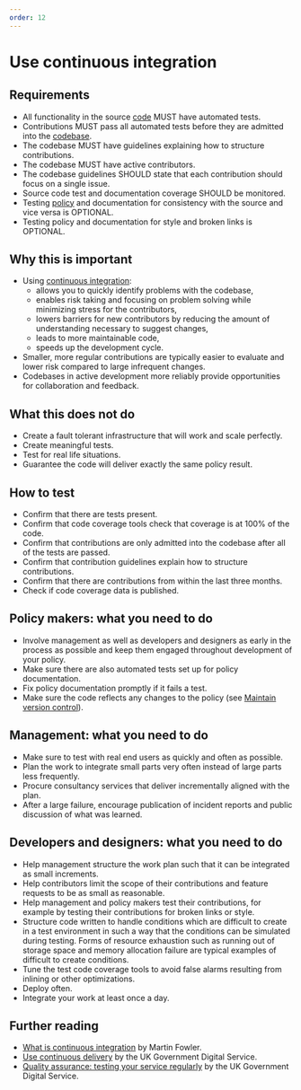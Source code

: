 ```yaml
---
order: 12
---
```

# Use continuous integration

<!-- SPDX-License-Identifier: CC0-1.0 -->
<!-- SPDX-FileCopyrightText: 2019-2022 The Foundation for Public Code <info@publiccode.net>, https://standard.publiccode.net/AUTHORS -->

## Requirements

* All functionality in the source [code](../glossary.md#code) MUST have automated tests.
* Contributions MUST pass all automated tests before they are admitted into the [codebase](../glossary.md#codebase).
* The codebase MUST have guidelines explaining how to structure contributions.
* The codebase MUST have active contributors.
* The codebase guidelines SHOULD state that each contribution should focus on a single issue.
* Source code test and documentation coverage SHOULD be monitored.
* Testing [policy](../glossary.md#policy) and documentation for consistency with the source and vice versa is OPTIONAL.
* Testing policy and documentation for style and broken links is OPTIONAL.

## Why this is important

* Using [continuous integration](../glossary.md#continuous-integration):
  * allows you to quickly identify problems with the codebase,
  * enables risk taking and focusing on problem solving while minimizing stress for the contributors,
  * lowers barriers for new contributors by reducing the amount of understanding necessary to suggest changes,
  * leads to more maintainable code,
  * speeds up the development cycle.
* Smaller, more regular contributions are typically easier to evaluate and lower risk compared to large infrequent changes.
* Codebases in active development more reliably provide opportunities for collaboration and feedback.

## What this does not do

* Create a fault tolerant infrastructure that will work and scale perfectly.
* Create meaningful tests.
* Test for real life situations.
* Guarantee the code will deliver exactly the same policy result.

## How to test

* Confirm that there are tests present.
* Confirm that code coverage tools check that coverage is at 100% of the code.
* Confirm that contributions are only admitted into the codebase after all of the tests are passed.
* Confirm that contribution guidelines explain how to structure contributions.
* Confirm that there are contributions from within the last three months.
* Check if code coverage data is published.

## Policy makers: what you need to do

* Involve management as well as developers and designers as early in the process as possible and keep them engaged throughout development of your policy.
* Make sure there are also automated tests set up for policy documentation.
* Fix policy documentation promptly if it fails a test.
* Make sure the code reflects any changes to the policy (see [Maintain version control](version-control-and-history.md)).

## Management: what you need to do

* Make sure to test with real end users as quickly and often as possible.
* Plan the work to integrate small parts very often instead of large parts less frequently.
* Procure consultancy services that deliver incrementally aligned with the plan.
* After a large failure, encourage publication of incident reports and public discussion of what was learned.

## Developers and designers: what you need to do

* Help management structure the work plan such that it can be integrated as small increments.
* Help contributors limit the scope of their contributions and feature requests to be as small as reasonable.
* Help management and policy makers test their contributions, for example by testing their contributions for broken links or style.
* Structure code written to handle conditions which are difficult to create in a test environment in such a way that the conditions can be simulated during testing. Forms of resource exhaustion such as running out of storage space and memory allocation failure are typical examples of difficult to create conditions.
* Tune the test code coverage tools to avoid false alarms resulting from inlining or other optimizations.
* Deploy often.
* Integrate your work at least once a day.

## Further reading

* [What is continuous integration](https://www.martinfowler.com/articles/continuousIntegration.html) by Martin Fowler.
* [Use continuous delivery](https://gds-way.cloudapps.digital/standards/continuous-delivery.html) by the UK Government Digital Service.
* [Quality assurance: testing your service regularly](https://www.gov.uk/service-manual/technology/quality-assurance-testing-your-service-regularly) by the UK Government Digital Service.
